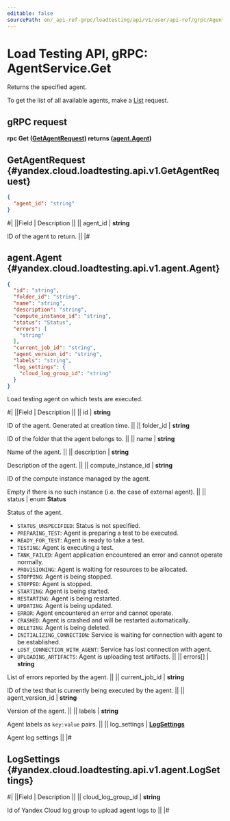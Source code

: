 ```yaml
---
editable: false
sourcePath: en/_api-ref-grpc/loadtesting/api/v1/user/api-ref/grpc/Agent/get.md
---
```


# Load Testing API, gRPC: AgentService.Get

Returns the specified agent.

To get the list of all available agents, make a [List](/docs/load-testing/user/api-ref/grpc/Agent/list#List) request.

## gRPC request

**rpc Get ([GetAgentRequest](#yandex.cloud.loadtesting.api.v1.GetAgentRequest)) returns ([agent.Agent](#yandex.cloud.loadtesting.api.v1.agent.Agent))**

## GetAgentRequest {#yandex.cloud.loadtesting.api.v1.GetAgentRequest}

```json
{
  "agent_id": "string"
}
```

#|
||Field | Description ||
|| agent_id | **string**

ID of the agent to return. ||
|#

## agent.Agent {#yandex.cloud.loadtesting.api.v1.agent.Agent}

```json
{
  "id": "string",
  "folder_id": "string",
  "name": "string",
  "description": "string",
  "compute_instance_id": "string",
  "status": "Status",
  "errors": [
    "string"
  ],
  "current_job_id": "string",
  "agent_version_id": "string",
  "labels": "string",
  "log_settings": {
    "cloud_log_group_id": "string"
  }
}
```

Load testing agent on which tests are executed.

#|
||Field | Description ||
|| id | **string**

ID of the agent. Generated at creation time. ||
|| folder_id | **string**

ID of the folder that the agent belongs to. ||
|| name | **string**

Name of the agent. ||
|| description | **string**

Description of the agent. ||
|| compute_instance_id | **string**

ID of the compute instance managed by the agent.

Empty if there is no such instance (i.e. the case of external agent). ||
|| status | enum **Status**

Status of the agent.

- `STATUS_UNSPECIFIED`: Status is not specified.
- `PREPARING_TEST`: Agent is preparing a test to be executed.
- `READY_FOR_TEST`: Agent is ready to take a test.
- `TESTING`: Agent is executing a test.
- `TANK_FAILED`: Agent application encountered an error and cannot operate normally.
- `PROVISIONING`: Agent is waiting for resources to be allocated.
- `STOPPING`: Agent is being stopped.
- `STOPPED`: Agent is stopped.
- `STARTING`: Agent is being started.
- `RESTARTING`: Agent is being restarted.
- `UPDATING`: Agent is being updated.
- `ERROR`: Agent encountered an error and cannot operate.
- `CRASHED`: Agent is crashed and will be restarted automatically.
- `DELETING`: Agent is being deleted.
- `INITIALIZING_CONNECTION`: Service is waiting for connection with agent to be established.
- `LOST_CONNECTION_WITH_AGENT`: Service has lost connection with agent.
- `UPLOADING_ARTIFACTS`: Agent is uploading test artifacts. ||
|| errors[] | **string**

List of errors reported by the agent. ||
|| current_job_id | **string**

ID of the test that is currently being executed by the agent. ||
|| agent_version_id | **string**

Version of the agent. ||
|| labels | **string**

Agent labels as `key:value` pairs. ||
|| log_settings | **[LogSettings](#yandex.cloud.loadtesting.api.v1.agent.LogSettings)**

Agent log settings ||
|#

## LogSettings {#yandex.cloud.loadtesting.api.v1.agent.LogSettings}

#|
||Field | Description ||
|| cloud_log_group_id | **string**

Id of Yandex Cloud log group to upload agent logs to ||
|#